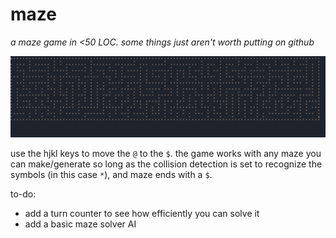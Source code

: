 # maze
_a maze game in <50 LOC. some things just aren't worth putting on github_

![wow](wow.png)

use the hjkl keys to move the `@` to the `$`. the game works with any maze you can make/generate so long as the collision detection is set to recognize the symbols (in this case `*`), and maze ends with a `$`.

to-do:
- add a turn counter to see how efficiently you can solve it
- add a basic maze solver AI
